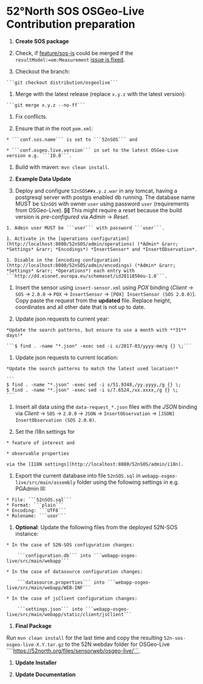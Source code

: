 # 52°North SOS OSGeo-Live Contribution preparation

1. **Create SOS package**

  1. Check, if [feature/sos-js](https://github.com/EHJ-52n/SOS/tree/feature/sos-js) could be merged if the ```resultModel:=om:Measurement``` [issue is fixed](https://github.com/52North/SOS/pull/429).

  1. Checkout the branch:

    ```git checkout distribution/osgeolive```

  1. Merge with the latest release (replace ```x.y.z``` with the latest version):

    ```git merge x.y.z --no-ff```

  1. Fix conflicts.

  1. Ensure that in the root ```pom.xml```:

    * ```conf.sos.name``` is set to ```52nSOS``` and

    * ```conf.osgeo.live.version``` in set to the latest OSGeo-Live version e.g. ```10.0```.

  1. Build with maven: ```mvn clean install```.

1. **Example Data Update**

  1. Deploy and configure ```52nSOS##x.y.z.war``` in any tomcat, having a postgresql server with postgis enabled db running. The database name MUST be ```52nSOS``` with owner ```user``` using password ```user``` (requirements from OSGeo-Live). **[i]** This might require a reset because the build version is *pre-configured* via *Admin* &rarr; *Reset*.

    1. Admin user MUST be ```user``` with password ```user```.

    1. Activate in the [operations configuration](http://localhost:8080/52nSOS/admin/operations) (*Admin* &rarr; *Settings* &rarr; *Encodings*) *InsertSensor* and *InsertObservation*.

    1. Disable in the [encoding configuration](http://localhost:8080/52nSOS/admin/encodings) (*Admin* &rarr; *Settings* &rarr; *Operations*) each entry with ```http://dd.eionet.europa.eu/schemaset/id2011850eu-1.0```.

  1. Insert the sensor using ```insert-sensor.xml``` using *POX* binding (*Client* &rarr; `SOS` &rarr; `2.0.0` &rarr; `POX` &rarr; `InsertSensor` &rarr; `[POX] InsertSensor (SOS 2.0.0)`). Copy paste the request from the **updated** file. Replace height, coordinates and all other date that is not up to date.

  1. Update json requests to current year:

    *Update the search patterns, but ensure to use a month with **31** days!*

    ```$ find . -name "*.json" -exec sed -i s/2017-03/yyyy-mm/g {} \;```

  1. Update json requests to current location:

    *Update the search patterns to match the latest used location!*

    ```
    $ find . -name "*.json" -exec sed -i s/51.9348,/yy.yyyy,/g {} \;
    $ find . -name "*.json" -exec sed -i s/7.6524,/xx.xxxx,/g {} \;
    ```

  1. Insert all data using the ```data-request_*.json``` files with the *JSON* binding via *Client* &rarr; `SOS` &rarr; `2.0.0` &rarr; `JSON` &rarr; `InsertObservation` &rarr; `[JSON] InsertObservation (SOS 2.0.0)`.

  1. Set the i18n settings for

    * feature of interest and

    * observable properties

    via the [I18N settings](http://localhost:8080/52nSOS/admin/i18n).

  1. Export the current database into file ```52nSOS.sql``` in ```webapp-osgeo-live/src/main/assembly``` folder using the following settings in e.g. PGAdmin III:

    * File: ```52nSOS.sql```
    * Format: ```plain```
    * Encoding: ```UTF8```
    * Rolename: ```user```

  1. **Optional**: Update the following files from the deployed 52N-SOS instance:

    * In the case of 52N-SOS configuration changes:

        ```configuration.db``` into ```webapp-osgeo-live/src/main/webapp```

    * In the case of datasource configuration changes:

        ```datasource.properties``` into ```webapp-osgeo-live/src/main/webapp/WEB-INF```

    * In the case of jsClient configuration changes:

        ```settings.json``` into ```webapp-osgeo-live/src/main/webapp/static/client/jsClient```

1. **Final Package**

  Run ```mvn clean install``` for the last time and copy the resulting ```52n-sos-osgeo-live-X.Y.tar.gz``` to the 52N webdav folder for OSGeo-Live ````https://52north.org/files/sensorweb/osgeo-live/```.

1. **Update Installer**

1. **Update Documentation**
